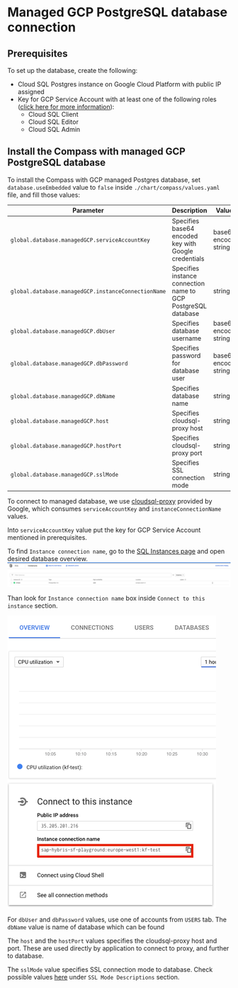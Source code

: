 # Managed GCP PostgreSQL database connection

## Prerequisites

To set up the database, create the following:

* Cloud SQL Postgres instance on Google Cloud Platform with public IP assigned
* Key for GCP Service Account with at least one of the following roles ([click here for more information](https://cloud.google.com/sql/docs/postgres/connect-external-app#4_if_required_by_your_authentication_method_create_a_service_account)):
  - Cloud SQL Client
  - Cloud SQL Editor
  - Cloud SQL Admin

## Install the Compass with managed GCP PostgreSQL database

To install the Compass with GCP managed Postgres database, set `database.useEmbedded` value to `false` inside `./chart/compass/values.yaml` file, and fill those values:

| Parameter | Description | Values | Default |
| --- | --- | --- | --- |
| `global.database.managedGCP.serviceAccountKey` | Specifies base64 encoded key with Google credentials | base64 encoded string | "" |
| `global.database.managedGCP.instanceConnectionName` | Specifies instance connection name to GCP PostgreSQL database | string | "" |
| `global.database.managedGCP.dbUser` | Specifies database username | base64 encoded string | "" |
| `global.database.managedGCP.dbPassword` | Specifies password for database user | base64 encoded string | "" |
| `global.database.managedGCP.dbName` | Specifies database name | string | "" |
| `global.database.managedGCP.host` | Specifies cloudsql-proxy host | string | "localhost" |
| `global.database.managedGCP.hostPort` | Specifies cloudsql-proxy port | string | "5432" |
| `global.database.managedGCP.sslMode` | Specifies SSL connection mode | string | "" |

To connect to managed database, we use [cloudsql-proxy](https://cloud.google.com/sql/docs/postgres/sql-proxy) provided by Google, which consumes `serviceAccountKey` and `instanceConnectionName` values.

Into `serviceAccountKey` value put the key for GCP Service Account mentioned in prerequisites.

To find `Instance connection name`, go to the [SQL Instances page](https://console.cloud.google.com/sql/instances) and open desired database overview.
![Instance connection String](./assets/sql-instances-list.png)

Than look for `Instance connection name` box inside `Connect to this instance` section.

![Instance connection String](./assets/instance-connection-string.png)

For `dbUser` and `dbPassword` values, use one of accounts from `USERS` tab. The `dbName` value is name of database which can be found 

The `host` and the `hostPort` values specifies the cloudsql-proxy host and port. These are used directly by application to connect to proxy, and further to database.

The `sslMode` value specifies SSL connection mode to database. Check possible values [here](https://www.postgresql.org/docs/9.1/libpq-ssl.html) under `SSL Mode Descriptions` section.
